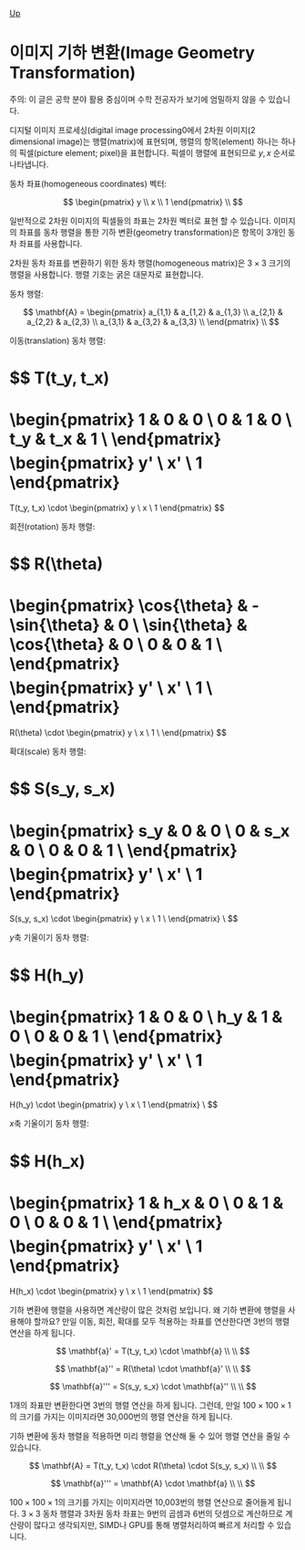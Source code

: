 [Up](index.md)

# 이미지 기하 변환(Image Geometry Transformation)

주의: 이 글은 공학 분야 활용 중심이며 수학 전공자가 보기에 엄밀하지 않을 수 있습니다.

디지털 이미지 프로세싱(digital image processing0에서 2차원 이미지(2 dimensional image)는 행렬(matrix)에 표현되며, 행렬의 항목(element) 하나는 하나의 픽셀(picture element; pixel)을 표현합니다. 픽셀이 행렬에 표현되므로 $y, x$ 순서로 나타냅니다.

동차 좌표(homogeneous coordinates) 벡터:

$$
\begin{pmatrix}
y \\
x \\
1
\end{pmatrix}
\\
$$

일반적으로 2차원 이미지의 픽셀들의 좌표는 2차원 벡터로 표현 할 수 있습니다. 이미지의 좌표를 동차 행렬을 통한 기하 변환(geometry transformation)은 항목이 3개인 동차 좌표를 사용합니다.

2차원 동차 좌표를 변환하기 위한 동차 행렬(homogeneous matrix)은 $3 \times 3$ 크기의 행렬을 사용합니다. 행렬 기호는 굵은 대문자로 표현합니다.

동차 행렬:

$$
\mathbf{A} = \begin{pmatrix} 
a_{1,1} & a_{1,2} & a_{1,3} \\
a_{2,1} & a_{2,2} & a_{2,3} \\
a_{3,1} & a_{3,2} & a_{3,3} \\
\end{pmatrix}
\\
$$

이동(translation) 동차 행렬:

$$
T(t_y, t_x)
=
\begin{pmatrix} 
1 & 0 & 0 \\
0 & 1 & 0 \\
t_y & t_x & 1 \\
\end{pmatrix}
$$
$$
\begin{pmatrix}
y' \\
x' \\
1
\end{pmatrix}
=
T(t_y, t_x)
\cdot
\begin{pmatrix}
y \\
x \\
1
\end{pmatrix}
$$

회전(rotation) 동차 행렬:

$$
R(\theta)
=
\begin{pmatrix}
\cos{\theta} & -\sin{\theta} & 0 \\
\sin{\theta} & \cos{\theta} & 0 \\
0 & 0 & 1 \\
\end{pmatrix}
$$
$$
\begin{pmatrix}
y' \\
x' \\
1 \\
\end{pmatrix}
=
R(\theta)
\cdot
\begin{pmatrix}
y \\
x \\
1 \\
\end{pmatrix}
$$

확대(scale) 동차 행렬:

$$
S(s_y, s_x)
=
\begin{pmatrix} 
s_y & 0 & 0 \\
0 & s_x & 0 \\
0 & 0 & 1 \\
\end{pmatrix}
$$
$$
\begin{pmatrix}
y' \\
x' \\
1
\end{pmatrix}
=
S(s_y, s_x)
\cdot
\begin{pmatrix}
y \\
x \\
1 \\
\end{pmatrix}
\\
$$

$y$축 기울이기 동차 행렬:

$$
H(h_y)
=
\begin{pmatrix} 
1 & 0 & 0 \\
h_y & 1 & 0 \\
0 & 0 & 1 \\
\end{pmatrix}
$$
$$
\begin{pmatrix}
y' \\
x' \\
1
\end{pmatrix}
=
H(h_y)
\cdot
\begin{pmatrix}
y \\
x \\
1
\end{pmatrix}
\\
$$

$x$축 기울이기 동차 행렬:

$$
H(h_x)
=
\begin{pmatrix} 
1 & h_x & 0 \\
0 & 1 & 0 \\
0 & 0 & 1 \\
\end{pmatrix}
$$
$$
\begin{pmatrix}
y' \\
x' \\
1
\end{pmatrix}
=
H(h_x)
\cdot
\begin{pmatrix}
y \\
x \\
1
\end{pmatrix}
$$

기하 변환에 행렬을 사용하면 계산량이 많은 것처럼 보입니다. 왜 기하 변환에 행렬을 사용해야 할까요? 만일 이동, 회전, 확대를 모두 적용하는 좌표를 연산한다면 3번의 행렬 연산을 하게 됩니다.

$$
\mathbf{a}' = T(t_y, t_x) \cdot \mathbf{a} \\
\\
$$

$$
\mathbf{a}'' = R(\theta) \cdot \mathbf{a}' \\
\\
$$

$$
\mathbf{a}''' = S(s_y, s_x) \cdot \mathbf{a}'' \\
\\
$$

1개의 좌표만 변환한다면 3번의 행렬 연산을 하게 됩니다. 그런데, 만일 $100\times100 \times 1$의 크기를 가지는 이미지라면 30,000번의 행렬 연산을 하게 됩니다.

기하 변환에 동차 행렬을 적용하면 미리 행렬을 연산해 둘 수 있어 행렬 연산을 줄일 수 있습니다.

$$
\mathbf{A} = T(t_y, t_x) \cdot R(\theta) \cdot S(s_y, s_x) \\
\\
$$

$$
\mathbf{a}''' = \mathbf{A} \cdot \mathbf{a} \\
\\
$$

$100 \times 100 \times 1$의 크기를 가지는 이미지라면 10,003번의 행렬 연산으로 줄어들게 됩니다. $3\times3$ 동차 행렬과 3차원 동차 좌표는 9번의 곱셈과 6번의 덧셈으로 계산하므로 계산량이 많다고 생각되지만, SIMD나 GPU를 통해 병렬처리하여 빠르게 처리할 수 있습니다.


